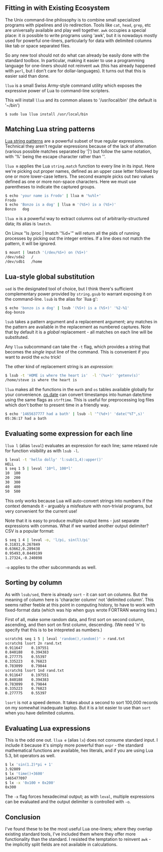 ## Fitting in with Existing Ecosystem

The Unix command-line philosophy is to combine small specialized programs 
with pipelines and i/o redirection.  Tools like `cat`, `head`, `grep`, etc are
universally available and play well together.  `awk` occupies a special place:
it _is_ possible to write programs using 'awk', but it
is nowadays mostly used for powerful one-liners, particularly for data with delimited
columns like tab or space separated files.

So any new tool should not do what can already be easily done with the standard
toolbox. 
In particular, making it easier to use a programming language for one-liners
should not reinvent `awk` (this has already happened with `perl`, but I don't care for 
dollar-languages).  It turns out that this is easier said than done.

`llua` is a small Swiss Army-style command utility which exposes the expressive
power of Lua to command-line scripters.

This will install `llua` and its common aliases to '/usr/local/bin' (the default is '~/bin')

```
$ sudo lua llua install /usr/local/bin
```

## Matching Lua string patterns

[Lua string patterns](https://www.lua.org/pil/20.2.html) are a powerful subset of
true regular expressions. Technical they aren't regular expressions because of the
lack of alternation (various possible matches separated by '|') but follow the same
notation, with '%' being the escape character rather than '\'.

`llua m` applies the Lua `string.match` function to every line in its input.
Here we're picking out proper names, defined as an upper case letter followed by
one or more lower-case letters. The second example picks out _two_ values defined as 
one or more non-space characters. Here we must use parentheses to indicate the
captured groups.

```sh
$ echo 'your name is Frodo' | llua m '%u%l+'
Frodo
$ echo 'Bonzo is a dog' | llua m '(%S+) is a (%S+)'
Bonzo	dog
```
`llua m` is a powerful way to extract columns out of arbitrarily-structured data;
its alias is `lmatch`.

On Linux "ls /proc | lmatch '%d+'" will return all the pids of running processes by
picking out the integer entries.  If a line does not match the pattern,
it will be ignored.

```sh
$ mount | lmatch '(/dev/%S+) on (%S+)'
/dev/sda2	/
/dev/sdb1	/home
```

## Lua-style global substitution

`sed` is the designated tool of choice, but I think there's sufficient complementary
power provided by `string.gsub` to warrant exposing it on the command-line. `lsub` 
is the alias for `llua g':

```sh
$ echo 'bonzo is a dog' | lsub '(%S+) is a (%S+)' '%2-%1'
dog-bonzo
```
`lsub` takes a pattern argument and a replacement argument; any matches in
the pattern are available in the replacement as numbered captures. Note that by
default it is a _global_ replacement - all matches on each line will be substituted.

Any `llua` subcommand can take the `-t` flag, which provides a string that becomes
the _single_ input line of the command. This is convenient if you want to avoid the
`echo` trick!

The other kind of replacement string is an _expression_:

```sh
$ lsub -t 'HOME is where the heart is'  -l '(%u+)' 'getenv(s)'
/home/steve is where the heart is
```

`llua` makes all the functions in the `math` and `os` tables available globally
for your convenience.  [os.date](https://www.lua.org/manual/5.3/manual.html#pdf-os.date)
can convert timestamps into human date/time using the same flags as `strftime`.  This is 
useful for preprocessing log files which don't bother to present time in a friendly way.

```sh
$ echo '1465637777 had a bath' | lsub -l '^(%d+)' 'date("%T",s)'
05:36:17 had a bath
```
## Evaluating some expression for each line

`llua l` (alias `leval`) evaluates an expression for each line; same relaxed rule for function
visibility as with `lsub -l`.

```sh
$ leval -t 'hello dolly' 'l:sub(1,4):upper()'
HELL
$ seq 1 5 | leval '10*l, 100*l'
10	100
20	200
30	300
40	400
50	500
```
This only works because Lua will auto-convert strings into numbers if the context demands
it - arguably a misfeature with non-trivial programs, but very convenient for the current
use!  

Note that it is easy to produce multiple output items - just separate expressions with
commas.  What if we wanted another output delimiter? CSV is a popular format:

```sh
$ seq 1 4 | leval -o, 'l/pi, sin(l)/pi'
0.31831,0.267849
0.63662,0.289438
0.95493,0.0449199
1.27324,-0.240898
```
`-o` applies to the other subcommands as well.

## Sorting by column

As with `lsub/sed`, there is already `sort` - it can sort on columns. But the meaning
of column here is 'character column' not 'delimited column'. This seems rather feeble at
this point in computing history, to have to work with fixed-format data (which was hip
when guys wrote FORTRAN wearing ties.)

First of all, make some random data, and first sort on second column, ascending,
and then sort on first column, descending. (We need 'n' to specify that this is
to be intepreted as numbers.)

```sh
scratch$ seq 1 5 | leval 'random(),random()' > rand.txt
scratch$ lsort 2n rand.txt
0.911647	0.197551
0.840188	0.394383
0.277775	0.55397
0.335223	0.76823
0.783099	0.79844
scratch$ lsort 1nd rand.txt
0.911647	0.197551
0.840188	0.394383
0.783099	0.79844
0.335223	0.76823
0.277775	0.55397
```
`lsort` is not a speed demon. It takes about a second to sort 100,000 records on my
somewhat inadequate laptop. But it is a lot easier to use than `sort` when you
have delimited columns.

## Evaluating Lua expressions

This is the odd one out. `llua e` (alias `lx`) does not consume standard input. 
I include it because it's simply more powerful than `expr` - the standard mathematical 
functions are available, hex literals, and if you are using Lua 5.3, bit operators as well.

```sh
$ lx 'sin(1.2)*pi + 1'
3.92809
$ lx 'time()+3600'
1465477097
$ lx -x '0x100 + 0x200'
0x300
```
The `-x` flag forces hexadecimal output; as with `leval`, multiple expressions can
be evaluated and the output delimiter is controlled with `-o`.

## Conclusion

I've found these to be the most useful Lua one-liners; where they overlap existing
standard tools, I've included them where they offer more functionality than the
standard.  I resisted the temptation to reinvent `awk` - the implicitly split fields are
not available in calculations.

